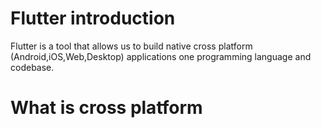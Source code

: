 # Flutter introduction 
Flutter is a tool that allows us to build native cross platform (Android,iOS,Web,Desktop) applications one programming language and codebase.

# What is cross platform 
